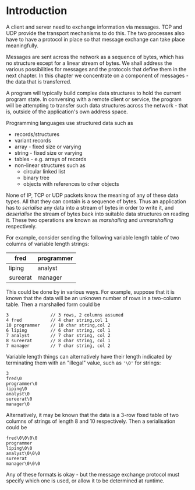 # Introduction

A client and server need to exchange information via messages. TCP and UDP provide the transport mechanisms to do this. The two processes also have to have a protocol in place so that message exchange can take place meaningfully.

Messages are sent across the network as a sequence of bytes, which has no structure except for a linear stream of bytes. We shall address the various possibilities for messages and the protocols that define them in the next chapter. In this chapter we concentrate on a component of messages - the data that is transferred.

A program will typically build complex data structures to hold the current program state. In conversing with a remote client or service, the program will be attempting to transfer such data structures across the network - that is, outside of the application's own address space.

Programming languages use structured data such as

* records/structures
* variant records
* array - fixed size or varying
* string - fixed size or varying
* tables - e.g. arrays of records
* non-linear structures such as
    * circular linked list
    * binary tree
    * objects with references to other objects

None of IP, TCP or UDP packets know the meaning of any of these data types. All that they can contain is a sequence of bytes. 
Thus an application has to *serialise* any data into a stream of bytes in order to write it, and *deserialise* the stream of bytes back into suitable data structures on reading it. These two operations are known as *marshalling* and *unmarshalling* respectively.

For example, consider sending the following variable length table of two columns of variable length strings: 

| fred | programmer |
| -- | -- |
| liping | analyst |
| sureerat | manager |

This could be done by in various ways. For example, suppose that it is known that the data will be an unknown number of rows in a two-column table. Then a marshalled form could be

    3                // 3 rows, 2 columns assumed
    4 fred           // 4 char string,col 1
    10 programmer    // 10 char string,col 2
    6 liping         // 6 char string, col 1
    7 analyst        // 7 char string, col 2
    8 sureerat       // 8 char string, col 1
    7 manager        // 7 char string, col 2

Variable length things can alternatively have their length indicated by terminating them with an "illegal" value, such as `'\0'` for strings:

    3
    fred\0        
    programmer\0
    liping\0
    analyst\0
    sureerat\0
    manager\0

Alternatively, it may be known that the data is a 3-row fixed table of two columns of strings of length 8 and 10 respectively. Then a serialisation could be

    fred\0\0\0\0
    programmer
    liping\0\0
    analyst\0\0\0
    sureerat
    manager\0\0\0

 Any of these formats is okay - but the message exchange protocol must specify which one is used, or allow it to be determined at runtime.